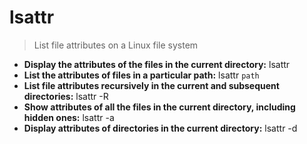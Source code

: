 # lsattr
> List file attributes on a Linux file system
- **Display the attributes of the files in the current directory:**
lsattr
- **List the attributes of files in a particular path:**
lsattr `path`
- **List file attributes recursively in the current and subsequent directories:**
lsattr -R
- **Show attributes of all the files in the current directory, including hidden ones:**
lsattr -a
- **Display attributes of directories in the current directory:**
lsattr -d

